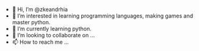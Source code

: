 - 👋 Hi, I’m @zkeandrhia
- 👀 I’m interested in learning programming languages, making games and master python.
- 🌱 I’m currently learning python.
- 💞️ I’m looking to collaborate on ...
- 📫 How to reach me ...

<!---
zkeandrhia/zkeandrhia is a ✨ special ✨ repository because its `README.md` (this file) appears on your GitHub profile.
You can click the Preview link to take a look at your changes.
--->
